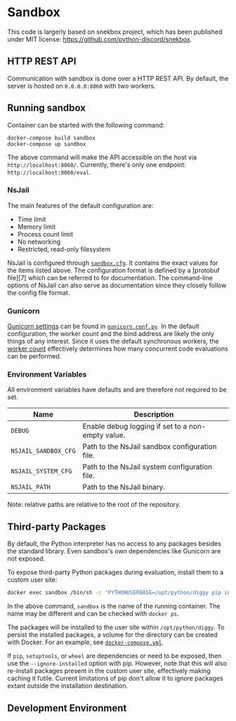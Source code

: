 # Sandbox

This code is largerly based on snekbox project, which has been published under MIT license: <https://github.com/python-discord/snekbox>.

## HTTP REST API

Communication with sandbox is done over a HTTP REST API. By default,
the server is hosted on `0.0.0.0:8060` with two workers.

## Running sandbox

Container can be started with the following command:

```
docker-compose build sandbox
docker-compose up sandbox
```

The above command will make the API accessible on the host via
`http://localhost:8060/`. Currently, there's only one endpoint:
`http://localhost:8060/eval`.

### NsJail

The main features of the default configuration are:

* Time limit
* Memory limit
* Process count limit
* No networking
* Restricted, read-only filesystem

NsJail is configured through [`sandbox.cfg`]. It contains the exact
values for the items listed above. The configuration format is defined
by a [protobuf file][7] which can be referred to for
documentation. The command-line options of NsJail can also serve as
documentation since they closely follow the config file format.

### Gunicorn

[Gunicorn settings] can be found in [`gunicorn.conf.py`]. In the
default configuration, the worker count and the bind address are
likely the only things of any interest. Since it uses the default
synchronous workers, the [worker count] effectively determines how
many concurrent code evaluations can be performed.

### Environment Variables

All environment variables have defaults and are therefore not required
to be set.

Name | Description
---- | -----------
`DEBUG` | Enable debug logging if set to a non-empty value.
`NSJAIL_SANDBOX_CFG` | Path to the NsJail sandbox configuration file.
`NSJAIL_SYSTEM_CFG` | Path to the NsJail system configuration file.
`NSJAIL_PATH` | Path to the NsJail binary.

Note: relative paths are relative to the root of the repository.

## Third-party Packages

By default, the Python interpreter has no access to any packages
besides the standard library. Even sandbox's own dependencies like
Gunicorn are not exposed.

To expose third-party Python packages during evaluation, install them
to a custom user site:

```sh
docker exec sandbox /bin/sh -c 'PYTHONUSERBASE=/opt/python/diggy pip install numpy'
```

In the above command, `sandbox` is the name of the running
container. The name may be different and can be checked with `docker
ps`.

The packages will be installed to the user site within
`/opt/python/diggy`. To persist the installed packages, a volume for
the directory can be created with Docker. For an example, see
[`docker-compose.yml`].

If `pip`, `setuptools`, or `wheel` are dependencies or need to be
exposed, then use the `--ignore-installed` option with pip. However,
note that this will also re-install packages present in the custom
user site, effectively making caching it futile. Current limitations
of pip don't allow it to ignore packages extant outside the
installation destination.

## Development Environment

[`gunicorn.conf.py`]: config/gunicorn.conf.py
[`sandbox.cfg`]: config/sandbox.cfg
[`docker-compose.yml`]: docker-compose.yml
[nsjail]: https://github.com/google/nsjail
[gunicorn]: https://gunicorn.org/
[gunicorn settings]: https://docs.gunicorn.org/en/latest/settings.html
[worker count]: https://docs.gunicorn.org/en/latest/design.html#how-many-workers
